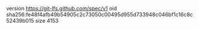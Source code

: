version https://git-lfs.github.com/spec/v1
oid sha256:fe48f4afb49b54905c2c73050c00495d955d733948c046bf1c16c8c52439b015
size 4153

